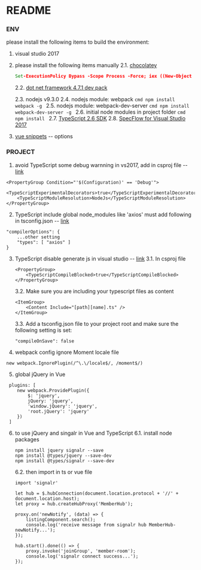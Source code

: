# README

### ENV
please install the following items to build the environment:

1. visual studio 2017
2. please install the following items manually 
    2.1. [chocolatey](https://chocolatey.org/install)
    ```cmd
    Set-ExecutionPolicy Bypass -Scope Process -Force; iex ((New-Object System.Net.WebClient).DownloadString('https://chocolatey.org/install.ps1'))
    ```
    2.2. [dot net framework 4.7.1 dev pack](https://www.microsoft.com/en-us/download/details.aspx?id=56119)

    2.3. nodejs v9.3.0
    2.4. nodejs module: webpack
        ```cmd
        npm install webpack -g
        ```
    2.5. nodejs module: webpack-dev-server
        ```cmd
        npm install webpack-dev-server -g
        ```
    2.6. initial node modules in project folder
        ```cmd
        npm install
        ```
    2.7. [TypeScript 2.6 SDK](https://www.microsoft.com/en-us/download/details.aspx?id=55258)
    2.8. [SpecFlow for Visual Studio 2017](https://marketplace.visualstudio.com/items?itemName=TechTalkSpecFlowTeam.SpecFlowforVisualStudio2017)
3. [vue snippets](https://marketplace.visualstudio.com/items?itemName=MadsKristensen.VuejsPack-18329) -- options

### PROJECT
1. avoid TypeScript some debug warnning in vs2017, add in csproj file -- [link](http://bodiddlie.github.io/ng-2-quickstart-vs2015/)
```
<PropertyGroup Condition="'$(Configuration)' == 'Debug'">
    <TypeScriptExperimentalDecorators>true</TypeScriptExperimentalDecorators>
    <TypeScriptModuleResolution>NodeJs</TypeScriptModuleResolution>
</PropertyGroup>
```
2. TypeScript include global node_modules like 'axios' must add following in tsconfig.json -- [link](https://zhongsp.gitbooks.io/typescript-handbook/content/doc/handbook/tsconfig.json.html)
```
"compilerOptions": {
    ...other setting
    "types": [ "axios" ]
}
```
3. TypeScript disable generate js in visual studio -- [link](https://stackoverflow.com/questions/40667665/how-to-prevent-visual-studio-2017-from-build-javascript)
    3.1. In csproj file
    ```
    <PropertyGroup>
        <TypeScriptCompileBlocked>true</TypeScriptCompileBlocked>
    </PropertyGroup>
    ```
    3.2. Make sure you are including your typescript files as content
    ```
    <ItemGroup>
        <Content Include="[path][name].ts" />
    </ItemGroup>
    ```
    3.3. Add a tsconfig.json file to your project root and make sure the following setting is set:
    ```
    "compileOnSave": false
    ```
4. webpack config ignore Moment locale file
```
new webpack.IgnorePlugin(/^\.\/locale$/, /moment$/)
```
5. global jQuery in Vue
```
 plugins: [
    new webpack.ProvidePlugin({
        $: 'jquery',
        jQuery: 'jquery',
        'window.jQuery': 'jquery',
        'root.jQuery': 'jquery'
    })
 ]
```
6. to use jQuery and singalr in Vue and TypeScript
    6.1. install node packages
    ```
    npm install jquery signalr --save
    npm install @types/jquery --save-dev
    npm install @types/signalr --save-dev
    ```
    6.2. then import in ts or vue file
    ```
    import 'signalr'

    let hub = $.hubConnection(document.location.protocol + '//' + document.location.host);
    let proxy = hub.createHubProxy('MemberHub');

    proxy.on('newNotify', (data) => {
        listingComponent.search();
        console.log('receive message from signalr hub MemberHub-newNotify...');
    });

    hub.start().done(() => {
        proxy.invoke('joinGroup', 'member-room');
        console.log('signalr connect success...');
    });
    ```
